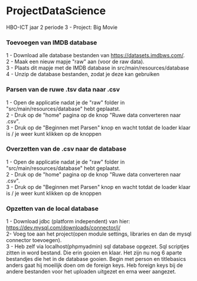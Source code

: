 # ProjectDataScience
HBO-ICT jaar 2 periode 3 - Project: Big Movie

### Toevoegen van IMDB database
1 - Download alle database bestanden van https://datasets.imdbws.com/.  
2 - Maak een nieuw mapje "raw" aan (voor de raw data).  
3 - Plaats dit mapje met de IMDB database in src/main/resources/database  
4 - Unzip de database bestanden, zodat je deze kan gebruiken

### Parsen van de ruwe .tsv data naar .csv
1 - Open de applicatie nadat je de "raw" folder in "src/main/resources/database" hebt geplaatst.  
2 - Druk op de "home" pagina op de knop "Ruwe data converteren naar .csv".  
3 - Druk op de "Beginnen met Parsen" knop en wacht totdat de loader klaar is / je weer kunt klikken op de knoppen  

### Overzetten van de .csv naar de database
1 - Open de applicatie nadat je de "raw" folder in "src/main/resources/database" hebt geplaatst.  
2 - Druk op de "home" pagina op de knop "Ruwe data converteren naar .csv".  
3 - Druk op de "Beginnen met Parsen" knop en wacht totdat de loader klaar is / je weer kunt klikken op de knoppen  

### Opzetten van de local database
1 - Download jdbc (platform independent) van hier: https://dev.mysql.com/downloads/connector/j/  
2- Voeg toe aan het project(open module settings, libraries en dan de mysql connector toevoegen).  
3 - Heb zelf via localhost(phpmyadmin) sql database opgezet. Sql scriptjes zitten in word bestand. 
Die erin gooien en klaar. Het zijn nu nog 6 aparte bestandjes die het in de database gooien. 
Begin met person en titlebasics anders gaat hij moeilijk doen om de foreign keys. 
Heb foreign keys bij de andere bestanden voor het uploaden uitgezet en erna weer aangezet.